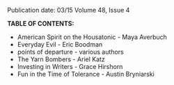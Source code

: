 Publication date: 03/15
Volume 48, Issue 4

**TABLE OF CONTENTS:**
- American Spirit on the Housatonic - Maya Averbuch
- Everyday Evil - Eric Boodman
- points of departure - various authors
- The Yarn Bombers - Ariel Katz
- Investing in Writers - Grace Hirshorn
- Fun in the Time of Tolerance - Austin Bryniarski


